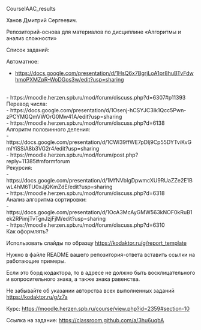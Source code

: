 CourseIAAC_results

Ханов Дмитрий Сергеевич.

Репозиторий-основа для материалов по дисциплине «Алгоритмы и анализ сложности»

Список заданий:

Автоматное:
<br>
- https://docs.google.com/presentation/d/1HsQ6x7BgrjLoA1pr8huBTvFdwhmoPXMZpR-WoDGos3w/edit?usp=sharing 
<br>
- https://moodle.herzen.spb.ru/mod/forum/discuss.php?d=6307#p11393
<br>
Перевод числа:
<br>
- https://docs.google.com/presentation/d/1Osenj-hCSYJC3Ik1Qcc5Pwn-zPCYMGQmVWOrG0Mw41A/edit?usp=sharing
<br>
- https://moodle.herzen.spb.ru/mod/forum/discuss.php?d=6138

<br>
Алгоритм половинного деления:

<br>
- https://docs.google.com/presentation/d/1CWl39ffWE7pDlj9Cp55DYTviKvGmIYiSSiA8b3VG2r4/edit?usp=sharing

<br>
- https://moodle.herzen.spb.ru/mod/forum/post.php?reply=11385#mformforum

<br>
Рекурсия:

<br>
- https://docs.google.com/presentation/d/1MfNVbIgDpwmcXU9RUaZZe2E1BwL4hM6TU0xJjQKmZdE/edit?usp=sharing

<br>
- https://moodle.herzen.spb.ru/mod/forum/discuss.php?d=6318

<br>
Анализ алгоритма сортировки:

<br>
- https://docs.google.com/presentation/d/1OcA3McAyGMW563kNOF0kRuB1ek2RPimjTvTgnJzjFjM/edit?usp=sharing

<br>
- https://moodle.herzen.spb.ru/mod/forum/discuss.php?d=6310

<br>
Как оформлять?

Использовать слайды по образцу https://kodaktor.ru/g/report_template

Нужно в файле README вашего репозитория-ответа вставить ссылки на работающие примеры.

Если это борд кодактора, то в адресе не должно быть восклицательного и вопросительного знака, а также знака равенства.

Не забывайте об указании авторства всех выполненных заданий https://kodaktor.ru/g/z7a

Курс: https://moodle.herzen.spb.ru/course/view.php?id=2359#section-10

Ссылка на задание: https://classroom.github.com/a/3hu6uqbA
